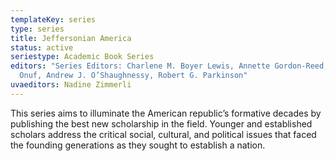 ```yaml
---
templateKey: series
type: series
title: Jeffersonian America
status: active
seriestype: Academic Book Series
editors: "Series Editors: Charlene M. Boyer Lewis, Annette Gordon-Reed, Peter S.
  Onuf, Andrew J. O’Shaughnessy, Robert G. Parkinson"
uvaeditors: Nadine Zimmerli
---
```

This series aims to illuminate the American republic’s formative decades by publishing the best new scholarship in the field. Younger and established scholars address the critical social, cultural, and political issues that faced the founding generations as they sought to establish a nation.